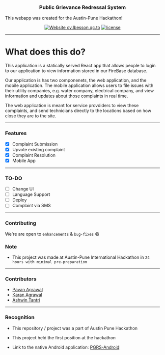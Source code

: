 <h3 align="center">Public Grievance Redressal System</h3>
This webapp was created for the Austin-Pune Hackathon! 

<div align="center">

[![Website cv.lbesson.qc.to](https://img.shields.io/website-up-down-green-red/http/cv.lbesson.qc.to.svg)](https://unruffled-ritchie-da7970.netlify.com/)
[![license](https://img.shields.io/github/license/nhnent/tui.editor.svg)](https://github.com/karan28598/PGRS-Frontend/blob/master/LICENSE)

</div>

------------------------------------------

# What does this do? 
This application is a statically served React app that allows people to login to our application to view information stored in our FireBase database. 

Our application is has two componenets, the web application, and the mobile application. The mobile application allows users to file issues with their utility companies, e.g. water company, electrical company, and view information and updates about those complaints in real time.

The web application is meant for service provdiders to view these complaints, and send technicians directly to the locations based on how close they are to the site.

------------------------------------------

### Features

- [x] Complaint Submission
- [x] Upvote existing complaint
- [x] Complaint Resolution
- [x] Mobile App

------------------------------------------

### TO-DO 

- [ ] Change UI
- [ ] Language Support
- [ ] Deploy
- [ ] Complaint via SMS

------------------------------------------
### Contributing

 We're are open to `enhancements` & `bug-fixes` :smile: 
 <!-- Also do have a look [here](./CONTRIBUTING.md) -->

### Note

- This project was made at Austin-Pune International Hackathon in `24 hours with minimal pre-preparation`

------------------------------------------
### Contributors

- [Pavan Agrawal](https://github.com/pavanagrawal123)
- [Karan Agrawal](https://github.com/karan28598)
- [Ashwin Tantri](https://github.com/ashwintantri)

------------------------------------------
### Recognition

- This repository / project was a part of Austin Pune Hackathon

- This project held the first position at the hackathon

 - Link to the native Android application:
[PGRS-Android](https://github.com/ashwintantri/PGRS_Android)